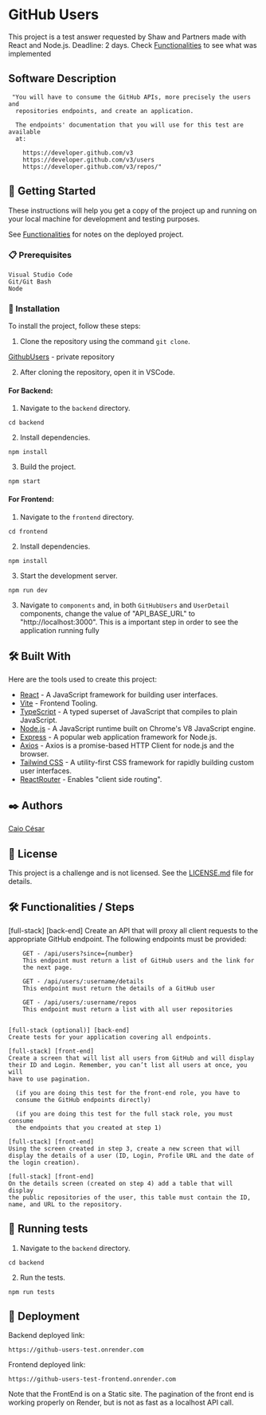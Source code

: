 # GitHub Users

This project is a test answer requested by Shaw and Partners made with React and Node.js.
Deadline: 2 days.
Check [Functionalities](#functionalities) to see what was implemented

## Software Description

```
 "You will have to consume the GitHub APIs, more precisely the users and
  repositories endpoints, and create an application.

  The endpoints' documentation that you will use for this test are available
  at:

    https://developer.github.com/v3
    https://developer.github.com/v3/users
    https://developer.github.com/v3/repos/"
```

## 🚀 Getting Started

These instructions will help you get a copy of the project up and running on your local machine for development and testing purposes.

See [Functionalities](#deployment) for notes on the deployed project.

### 📋 Prerequisites

```
Visual Studio Code
Git/Git Bash
Node
```

### 🔧 Installation

To install the project, follow these steps:

1. Clone the repository using the command `git clone`.

[GithubUsers](https://github.com/caiocesar333/GithubUsers) - private repository

2. After cloning the repository, open it in VSCode.

#### For Backend:

1. Navigate to the `backend` directory.

```
cd backend
```

2. Install dependencies.

```
npm install
```

3. Build the project.

```
npm start
```

#### For Frontend:

1. Navigate to the `frontend` directory.

```
cd frontend
```

2. Install dependencies.

```
npm install
```

3. Start the development server.

```
npm run dev
```

3. Navigate to `components` and, in both `GitHubUsers` and `UserDetail` components, change the value of "API_BASE_URL" to "http://localhost:3000". This is a important step in order to see the application running fully

## 🛠️ Built With

Here are the tools used to create this project:

- [React](https://react.dev) - A JavaScript framework for building user interfaces.
- [Vite](https://vitejs.dev) - Frontend Tooling.
- [TypeScript](https://www.typescriptlang.org/) - A typed superset of JavaScript that compiles to plain JavaScript.
- [Node.js](https://nodejs.org/) - A JavaScript runtime built on Chrome's V8 JavaScript engine.
- [Express](https://expressjs.com/) - A popular web application framework for Node.js.
- [Axios](https://axios-http.com/docs/intro) - Axios is a promise-based HTTP Client for node.js and the browser.
- [Tailwind CSS](https://tailwindcss.com/) - A utility-first CSS framework for rapidly building custom user interfaces.
- [ReactRouter](https://reactrouter.com/en/main) - Enables "client side routing".

## ✒️ Authors

[Caio César](https://github.com/caiocesar333)

## 📄 License

This project is a challenge and is not licensed. See the [LICENSE.md](https://github.com/caiocesar333/project/license) file for details.

## <a id="functionalities"></a>🛠️ Functionalities / Steps

 [full-stack] [back-end]
    Create an API that will proxy all client requests to the appropriate
    GitHub endpoint. The following endpoints must be provided:

        GET - /api/users?since={number}
        This endpoint must return a list of GitHub users and the link for
        the next page.

        GET - /api/users/:username/details
        This endpoint must return the details of a GitHub user

        GET - /api/users/:username/repos
        This endpoint must return a list with all user repositories


    [full-stack (optional)] [back-end]
    Create tests for your application covering all endpoints.

    [full-stack] [front-end]
    Create a screen that will list all users from GitHub and will display
    their ID and Login. Remember, you can’t list all users at once, you will
    have to use pagination.

      (if you are doing this test for the front-end role, you have to
      consume the GitHub endpoints directly)

      (if you are doing this test for the full stack role, you must consume
      the endpoints that you created at step 1)

    [full-stack] [front-end]
    Using the screen created in step 3, create a new screen that will
    display the details of a user (ID, Login, Profile URL and the date of
    the login creation).

    [full-stack] [front-end]
    On the details screen (created on step 4) add a table that will display
    the public repositories of the user, this table must contain the ID,
    name, and URL to the repository.

## <a id="tests"></a>🔨 Running tests

1. Navigate to the `backend` directory.

```
cd backend
```

2. Run the tests.

```
npm run tests
```

## <a id="deployment"></a>🔨 Deployment

Backend deployed link:

```
https://github-users-test.onrender.com
```

Frontend deployed link:

```
https://github-users-test-frontend.onrender.com
```

Note that the FrontEnd is on a Static site. The pagination of the front end is working properly on Render, but is not as fast as a localhost API call.